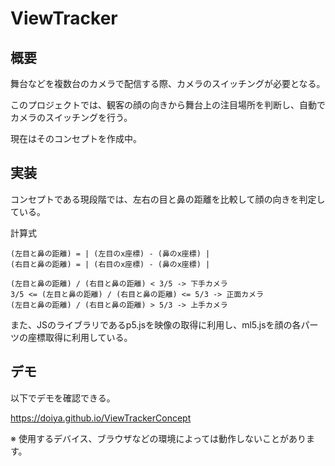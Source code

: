 # ViewTracker

## 概要

舞台などを複数台のカメラで配信する際、カメラのスイッチングが必要となる。

このプロジェクトでは、観客の顔の向きから舞台上の注目場所を判断し、自動でカメラのスイッチングを行う。

現在はそのコンセプトを作成中。

## 実装

コンセプトである現段階では、左右の目と鼻の距離を比較して顔の向きを判定している。

計算式
```
(左目と鼻の距離) = | (左目のx座標) - (鼻のx座標) |
(右目と鼻の距離) = | (右目のx座標) - (鼻のx座標) |

(左目と鼻の距離) / (右目と鼻の距離) < 3/5 -> 下手カメラ
3/5 <= (左目と鼻の距離) / (右目と鼻の距離) <= 5/3 -> 正面カメラ
(左目と鼻の距離) / (右目と鼻の距離) > 5/3 -> 上手カメラ
```

また、JSのライブラリであるp5.jsを映像の取得に利用し、ml5.jsを顔の各パーツの座標取得に利用している。

## デモ

以下でデモを確認できる。

https://doiya.github.io/ViewTrackerConcept

※ 使用するデバイス、ブラウザなどの環境によっては動作しないことがあります。
